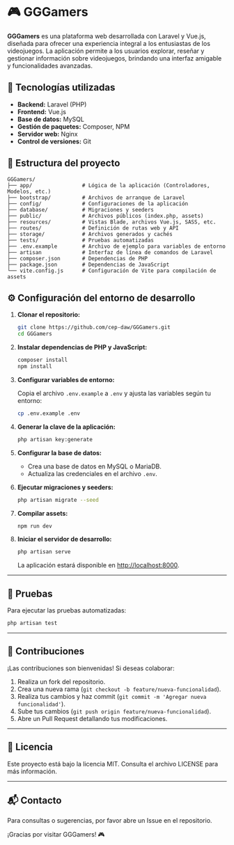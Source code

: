 # 🎮 GGGamers

**GGGamers** es una plataforma web desarrollada con Laravel y Vue.js, diseñada para ofrecer una experiencia integral a los entusiastas de los videojuegos. La aplicación permite a los usuarios explorar, reseñar y gestionar información sobre videojuegos, brindando una interfaz amigable y funcionalidades avanzadas.

## 🚀 Tecnologías utilizadas

- **Backend:** Laravel (PHP)
- **Frontend:** Vue.js
- **Base de datos:** MySQL
- **Gestión de paquetes:** Composer, NPM
- **Servidor web:** Nginx
- **Control de versiones:** Git

## 📁 Estructura del proyecto

```
GGGamers/
├── app/                # Lógica de la aplicación (Controladores, Modelos, etc.)
├── bootstrap/          # Archivos de arranque de Laravel
├── config/             # Configuraciones de la aplicación
├── database/           # Migraciones y seeders
├── public/             # Archivos públicos (index.php, assets)
├── resources/          # Vistas Blade, archivos Vue.js, SASS, etc.
├── routes/             # Definición de rutas web y API
├── storage/            # Archivos generados y cachés
├── tests/              # Pruebas automatizadas
├── .env.example        # Archivo de ejemplo para variables de entorno
├── artisan             # Interfaz de línea de comandos de Laravel
├── composer.json       # Dependencias de PHP
├── package.json        # Dependencias de JavaScript
└── vite.config.js      # Configuración de Vite para compilación de assets
```

## ⚙️ Configuración del entorno de desarrollo

1. **Clonar el repositorio:**

   ```bash
   git clone https://github.com/cep-daw/GGGamers.git
   cd GGGamers
   ```

2. **Instalar dependencias de PHP y JavaScript:**

   ```bash
   composer install
   npm install
   ```

3. **Configurar variables de entorno:**

   Copia el archivo `.env.example` a `.env` y ajusta las variables según tu entorno:

   ```bash
   cp .env.example .env
   ```

4. **Generar la clave de la aplicación:**

   ```bash
   php artisan key:generate
   ```

5. **Configurar la base de datos:**

   - Crea una base de datos en MySQL o MariaDB.
   - Actualiza las credenciales en el archivo `.env`.

6. **Ejecutar migraciones y seeders:**

   ```bash
   php artisan migrate --seed
   ```

7. **Compilar assets:**

   ```bash
   npm run dev
   ```

8. **Iniciar el servidor de desarrollo:**

   ```bash
   php artisan serve
   ```

   La aplicación estará disponible en [http://localhost:8000](http://localhost:8000).

---

## 🧪 Pruebas

Para ejecutar las pruebas automatizadas:

```bash
php artisan test
```

---

## 🤝 Contribuciones

¡Las contribuciones son bienvenidas! Si deseas colaborar:

1. Realiza un fork del repositorio.
2. Crea una nueva rama (`git checkout -b feature/nueva-funcionalidad`).
3. Realiza tus cambios y haz commit (`git commit -m 'Agregar nueva funcionalidad'`).
4. Sube tus cambios (`git push origin feature/nueva-funcionalidad`).
5. Abre un Pull Request detallando tus modificaciones.

---

## 📄 Licencia

Este proyecto está bajo la licencia MIT. Consulta el archivo LICENSE para más información.

---

## 📬 Contacto

Para consultas o sugerencias, por favor abre un Issue en el repositorio.

¡Gracias por visitar GGGamers! 🎮

